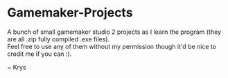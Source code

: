# Gamemaker-Projects
A bunch of small gamemaker studio 2 projects as I learn the program (they are all .zip fully compiled .exe files).  
Feel free to use any of them without my permission though it'd be nice to credit me if you can :).

~ Krys
